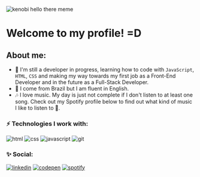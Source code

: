 ![kenobi hello there meme](https://gifimage.net/wp-content/uploads/2018/04/obi-wan-hello-there-gif-8.gif)
<h1>Welcome to my profile! =D</h1>
<h2>About me:</h2>

- 🌱 I'm still a developer in progress, learning how to code with `JavaScript`, `HTML`, `CSS` and making my way towards my first job as a Front-End Developer
and in the future as a Full-Stack Developer.
- 💬 I come from Brazil but I am fluent in English.
- 🎶 I love music. My day is just not complete if I don't listen to at least one song. Check out my Spotify profile below to find out what kind of music I like to listen to 🙂.

<div>
<h3>⚡ Technologies I work with: </h3>
<img src="https://img.shields.io/badge/HTML5-E34F26?style=for-the-badge&logo=html5&logoColor=white" alt="html"/>
<img src="https://img.shields.io/badge/CSS3-1572B6?style=for-the-badge&logo=css3&logoColor=white" alt="css"/>
<img src="https://img.shields.io/badge/JavaScript-F7DF1E?style=for-the-badge&logo=javascript&logoColor=black" alt="javascript"/>
<img src="https://img.shields.io/badge/GIT-E44C30?style=for-the-badge&logo=git&logoColor=white" alt="git"/>
</div>

<div>
<h3>✨ Social: </h3>
<a href="https://www.linkedin.com/in/bruno-vin%C3%ADcius-703494235/"><img src="https://img.shields.io/badge/LinkedIn-0077B5?style=for-the-badge&logo=linkedin&logoColor=white" alt="linkedin"/></a> <a href="https://codepen.io/bvin7"><img src="https://img.shields.io/badge/Codepen-000000?style=for-the-badge&logo=codepen&logoColor=white" alt="codepen"/></a> <a href="https://open.spotify.com/user/revenn7?si=41594e5d8ce7458a"><img src="https://img.shields.io/badge/Spotify-1ED760?&style=for-the-badge&logo=spotify&logoColor=white" alt="spotify"/></a>
</div>
